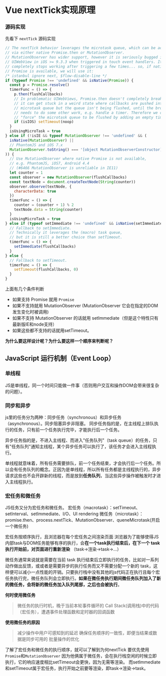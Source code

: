# Vue nextTick实现原理

### 源码实现

先看下 `nextTick` 源码实现

```js
// The nextTick behavior leverages the microtask queue, which can be accessed
// via either native Promise.then or MutationObserver.
// MutationObserver has wider support, however it is seriously bugged in
// UIWebView in iOS >= 9.3.3 when triggered in touch event handlers. It
// completely stops working after triggering a few times... so, if native
// Promise is available, we will use it:
/* istanbul ignore next, $flow-disable-line */
if (typeof Promise !== 'undefined' && isNative(Promise)) {
  const p = Promise.resolve()
  timerFunc = () => {
    p.then(flushCallbacks)
    // In problematic UIWebViews, Promise.then doesn't completely break, but
    // it can get stuck in a weird state where callbacks are pushed into the
    // microtask queue but the queue isn't being flushed, until the browser
    // needs to do some other work, e.g. handle a timer. Therefore we can
    // "force" the microtask queue to be flushed by adding an empty timer.
    if (isIOS) setTimeout(noop)
  }
  isUsingMicroTask = true
} else if (!isIE && typeof MutationObserver !== 'undefined' && (
  isNative(MutationObserver) ||
  // PhantomJS and iOS 7.x
  MutationObserver.toString() === '[object MutationObserverConstructor]'
)) {
  // Use MutationObserver where native Promise is not available,
  // e.g. PhantomJS, iOS7, Android 4.4
  // (#6466 MutationObserver is unreliable in IE11)
  let counter = 1
  const observer = new MutationObserver(flushCallbacks)
  const textNode = document.createTextNode(String(counter))
  observer.observe(textNode, {
    characterData: true
  })
  timerFunc = () => {
    counter = (counter + 1) % 2
    textNode.data = String(counter)
  }
  isUsingMicroTask = true
} else if (typeof setImmediate !== 'undefined' && isNative(setImmediate)) {
  // Fallback to setImmediate.
  // Technically it leverages the (macro) task queue,
  // but it is still a better choice than setTimeout.
  timerFunc = () => {
    setImmediate(flushCallbacks)
  }
} else {
  // Fallback to setTimeout.
  timerFunc = () => {
    setTimeout(flushCallbacks, 0)
  }
}
```

上面有几个条件判断

- 如果支持 Promise 就用 `Promise`
- 如果不支持就用 MutationObserver (MutationObserver 它会在指定的DOM发生变化时被调用)
- 如果不支持 MutationObserver 的话就用 setImmediate（但是这个特性只有最新版IE和node支持）
- 如果这些都不支持的话就用setTimeout。

**为什么要这样设计呢？为什么要这样一个顺序来判断呢？**

## JavaScript 运行机制（Event Loop）

### 单线程

JS是单线程，同一个时间只能做一件事（否则用户交互和操作DOM会带来很复杂的问题）。

### 同步和异步

js里的任务分为两种：同步任务（synchronous）和异步任务（asynchronous）。同步阻塞异步非阻塞。
同步任务指的是，在主线程上排队执行的任务，只有前一个任务执行完毕，才能执行后一个任务。

异步任务指的是，不进入主线程、而进入"任务队列"（task queue）的任务，只有"任务队列"通知主线程，某个异步任务可以执行了，该任务才会进入主线程执行。

单线程就意味着，所有任务需要排队，前一个任务结束，才会执行后一个任务。所以会有任务队列的概念。正因为是单线程，所以所有任务都是主线程执行的，异步请求这些也不会开辟新的线程，而是放到**任务队列**，当这些异步操作被触发时才进入主线程执行。

### 宏任务和微任务

JS任务又分为宏任务和微任务。
宏任务（macrotask）：setTimeout、setInterval、setImmediate、I/O、UI rendering
微任务（microtask）：promise.then、process.nextTick、MutationObserver、queneMicrotask(开启一个微任务)

宏任务按顺序执行，且浏览器在每个宏任务之间渲染页面
浏览器为了能够使得JS内部task与DOM任务能够有序的执行，会**在一个task执行结束后，在下一个 task 执行开始前，对页面进行重新渲染** （task->渲染->task->...）

微任务通常来说就是需要在当前 task 执行结束后立即执行的任务，比如对一系列动作做出反馈，或或者是需要异步的执行任务而又不需要分配一个新的 task，这样便可以减小一点性能的开销。只要执行栈中没有其他的js代码正在执行且每个宏任务执行完，微任务队列会立即执行。**如果在微任务执行期间微任务队列加入了新的微任务，会将新的微任务加入队列尾部，之后也会被执行**。

**何时使用微任务**

> 微任务的执行时机，晚于当前本轮事件循环的 Call Stack(调用栈)中的代码（宏任务），遭遇事件处理函数和定时器的回调函数

**使用微任务的原因**

> 减少操作中用户可感知到的延迟
> 确保任务顺序的一致性，即便当结果或数据是同步可用的
> 批量操作的优化

了解了宏任务和微任务的执行顺序，就可以了解到为何nextTick 要优先使用`Promise`和`MutationObserver` 因为他俩属于微任务，会在执行栈空闲的时候立即执行，它的响应速度相比setTimeout会更快，因为无需等渲染。
而setImmediate和setTimeout属于宏任务，执行开始之前要等渲染，即task->渲染->task。